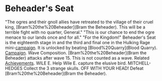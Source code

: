 # Beheader's Seat

"The ogres and their gnoll allies have retreated to the village of their cruel king, [Bram%20the%20Beheader](Bram the Beheader). This will be a terrible fight with no quarter, General."
"This is our chance to end the ogre menace to our lands once and for all."
"For the Kingdom!"
Beheader's Seat is the eighteenth stage in and the third and final one in the Hulking Rage mini-[campaign](campaign). It is unlocked by beating [Blood%20Quarry](Blood Quarry).
[Campaign](Campaign).
Wave Composition.
[Bram%20the%20Beheader](Bram the Beheader) attacks after wave 15. This is not counted as a wave.
Related [Achievements](Achievements).
 WILE E. Help Wile E. capture the elusive bird.
 MITCHELL-HEDGES Collect the 3 strange skulls.
 OFF WITH YOUR HEAD! Defeat [Bram%20the%20Beheader](Bram the Beheader).